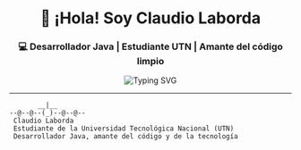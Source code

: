 <h1 align="center">👋 ¡Hola! Soy Claudio Laborda</h1>
<h3 align="center">💻 Desarrollador Java | Estudiante UTN | Amante del código limpio</h3>

<p align="center">
  <img src="https://readme-typing-svg.demolab.com/?lines=Estudiante+UTN+TI;Desarrollador+Java+%7C+Proyectos+UTN+y+personales;Apasionado+por+la+tecnolog%C3%ADa+y+la+l%C3%B3gica;&amp;center=true&amp;width=500&amp;height=45&amp;color=3fcf8e&amp;vCenter=true&amp;pause=1000&amp;size=22" alt="Typing SVG" />
</p>

---

```ascii
       __|__
--@--@--(_)--@--@--
 Claudio Laborda
 Estudiante de la Universidad Tecnológica Nacional (UTN)
 Desarrollador Java, amante del código y de la tecnología
